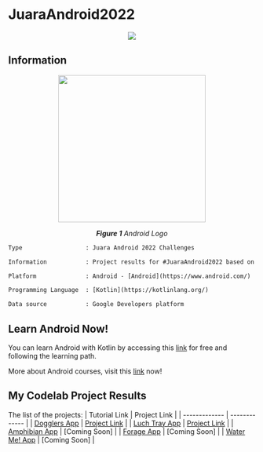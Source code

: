 # JuaraAndroid2022

<p align="center">
  <img src="https://pbs.twimg.com/media/FOH_fvmacAIp_TO.jpg"/>
</p>

## Information
<p align="center">
  <img src="https://img.tek.id/img/content/2019/08/23/19621/google-resmi-umumkan-nama-android-terbaru-3BlX51XEX7.jpg" width="300"/>
</p>
<p align="center"><i><b>Figure 1</b> Android Logo</i></p>

```diff
Type                  : Juara Android 2022 Challenges

Information           : Project results for #JuaraAndroid2022 based on the Google Developers Codelab

Platform              : Android - [Android](https://www.android.com/)

Programming Language  : [Kotlin](https://kotlinlang.org/)

Data source           : Google Developers platform
```

## Learn Android Now!
You can learn Android with Kotlin by accessing this [link](https://developer.android.com/courses/pathways/android-basics-kotlin-one) for free and following the learning path.

More about Android courses, visit this [link](https://developer.android.com/courses) now!

## My Codelab Project Results
The list of the projects:
| Tutorial Link      | Project Link  |
| -------------      | ------------- |
| [Dogglers App](https://developer.android.com/codelabs/basic-android-kotlin-training-project-dogglers-app)  | [Project Link](https://github.com/patriciafiona/JuaraAndroid2022/tree/main/android-basics-kotlin-dogglers-app-main) |
| [Luch Tray App](https://developer.android.com/codelabs/basic-android-kotlin-training-project-lunch-tray)  | [Project Link](https://github.com/patriciafiona/JuaraAndroid2022/tree/main/android-basics-kotlin-lunch-tray-app-main) |
| [Amphibian App](https://developer.android.com/codelabs/basic-android-kotlin-training-project-amphibians)  | [Coming Soon] |
| [Forage App](https://developer.android.com/codelabs/basic-android-kotlin-training-project-forage)  | [Coming Soon] |
| [Water Me! App](https://developer.android.com/codelabs/basic-android-kotlin-training-project-water-me)  | [Coming Soon] |
